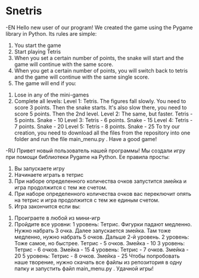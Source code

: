 # Snetris
-EN
Hello new user of our program!
We created the game using the Pygame library in Python. Its rules are simple:
1) You start the game
2) Start playing Tetris
3) When you set a certain number of points, the snake will start and the game will continue with the same score.
4) When you get a certain number of points, you will switch back to tetris and the game will continue with the same single score.
5) The game will end if you:
  1. Lose in any of the mini-games
  2. Complete all levels:
    Level 1: Tetris. The figures fall slowly. You need to score 3 points. Then the snake starts. It's also slow there, you need to score 5 points. Then the 2nd level.
    Level 2: The same, but faster. Tetris - 5 points. Snake - 10
    Level 3: Tetris - 6 points. Snake - 15
    Level 4: Tetris - 7 points. Snake - 20
    Level 5: Tetris - 8 points. Snake - 25
To try our creation, you need to download all the files from the repository into one folder and run the file main_menu.py .
Have a good game!

-RU
Привет новый пользователь нашей программы!
Мы создали игру при помощи библиотеки Pygame на Python. Ее правила просты: 
1)	Вы запускаете игру
2)	Начинаете играть в тетрис
3)	При наборе определенного количества очков запустится змейка и игра продолжится с тем же счетом.
4)	При наборе определенного количества очков вас переключит опять на тетрис и игра продолжится с тем же единым счетом.
5)	Игра закончится если вы:
  1.	Проиграете в любой из мини-игр
  2.	Пройдите все уровни:
    1 уровень: Тетрис. Фигурки падают медленно. Нужно набрать 3 очка. Далее запускается змейка. Там тоже медленно, нужно набрать 5 очков. Дальше 2-й уровень.
    2 уровень: Тоже самое, но быстрее. Тетрис - 5 очков. Змейка - 10
    3 уровень: Тетрис - 6 очков. Змейка - 15
    4 уровень: Тетрис - 7 очков. Змейка - 20
    5 уровень: Тетрис - 8 очков. Змейка - 25
Чтобы попробовать наше творение, нужно скачать все файлы из репозитория в одну папку и запустить файл main_menu.py .
Удачной игры!
